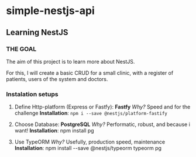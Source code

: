 # simple-nestjs-api
## Learning NestJS

### THE GOAL
The aim of this project is to learn more about NestJS.

For this, I will create a basic CRUD for a small clinic, with a register of patients, users of the system and doctors.

### Instalation setups

1. Define Http-platform (Express or Fastfy):
**Fastfy**
*Why?* Speed and for the challenge
**Installation**: `npm i --save @nestjs/platform-fastify`

2. Choose Database:
**PostgreSQL**
*Why?* Performatic, robust, and because i want!
**Installation**: npm install pg

3. Use TypeORM
*Why?* Usefully, production speed, maintenance
**Installation**: npm install --save @nestjs/typeorm typeorm pg
